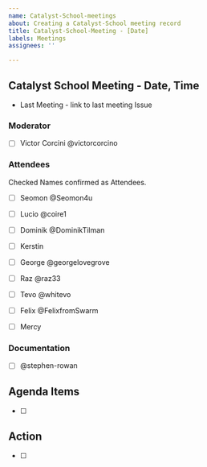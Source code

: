 ```yaml
---
name: Catalyst-School-meetings
about: Creating a Catalyst-School meeting record
title: Catalyst-School-Meeting - [Date]
labels: Meetings
assignees: ''

---
```



## Catalyst School Meeting - Date, Time

- Last Meeting - link to last meeting Issue


### Moderator
- [ ] Victor Corcini @victorcorcino 


### Attendees
Checked Names confirmed as Attendees.

- [ ] Seomon @Seomon4u 
- [ ] Lucio @coire1 
- [ ] Dominik @DominikTilman
- [ ] Kerstin 
- [ ] George @georgelovegrove 
- [ ] Raz @raz33
- [ ] Tevo @whitevo
- [ ] Felix @FelixfromSwarm
- [ ] Mercy


### Documentation

- [ ] @stephen-rowan


## Agenda Items

- [ ] 


## Action

- [ ]
